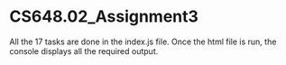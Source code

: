 # CS648.02_Assignment3

All the 17 tasks are done in the index.js file. Once the html file is run, the console displays all the required output.
